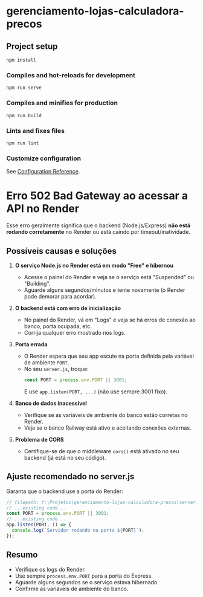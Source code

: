 # gerenciamento-lojas-calculadora-precos

## Project setup
```
npm install
```

### Compiles and hot-reloads for development
```
npm run serve
```

### Compiles and minifies for production
```
npm run build
```

### Lints and fixes files
```
npm run lint
```

### Customize configuration
See [Configuration Reference](https://cli.vuejs.org/config/).

# Erro 502 Bad Gateway ao acessar a API no Render

Esse erro geralmente significa que o backend (Node.js/Express) **não está rodando corretamente** no Render ou está caindo por timeout/inatividade.

## Possíveis causas e soluções

1. **O serviço Node.js no Render está em modo "Free" e hibernou**
   - Acesse o painel do Render e veja se o serviço está "Suspended" ou "Building".
   - Aguarde alguns segundos/minutos e tente novamente (o Render pode demorar para acordar).

2. **O backend está com erro de inicialização**
   - No painel do Render, vá em "Logs" e veja se há erros de conexão ao banco, porta ocupada, etc.
   - Corrija qualquer erro mostrado nos logs.

3. **Porta errada**
   - O Render espera que seu app escute na porta definida pela variável de ambiente `PORT`.
   - No seu `server.js`, troque:
     ```js
     const PORT = process.env.PORT || 3001;
     ```
     E use `app.listen(PORT, ...)` (não use sempre 3001 fixo).

4. **Banco de dados inacessível**
   - Verifique se as variáveis de ambiente do banco estão corretas no Render.
   - Veja se o banco Railway está ativo e aceitando conexões externas.

5. **Problema de CORS**
   - Certifique-se de que o middleware `cors()` está ativado no seu backend (já está no seu código).

## Ajuste recomendado no server.js

Garanta que o backend use a porta do Render:

````javascript
// filepath: f:\Projetos\gerenciamento-lojas-calculadora-precos\server.js
// ...existing code...
const PORT = process.env.PORT || 3001;
// ...existing code...
app.listen(PORT, () => {
  console.log(`Servidor rodando na porta ${PORT}`);
});
````

## Resumo

- Verifique os logs do Render.
- Use sempre `process.env.PORT` para a porta do Express.
- Aguarde alguns segundos se o serviço estava hibernado.
- Confirme as variáveis de ambiente do banco.
